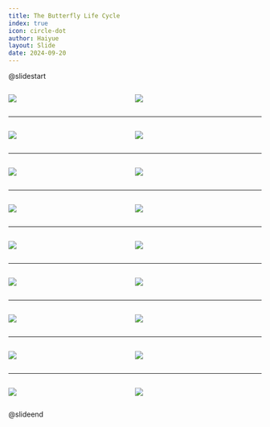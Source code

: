 ```yaml
---
title: The Butterfly Life Cycle
index: true
icon: circle-dot
author: Haiyue
layout: Slide
date: 2024-09-20
---
```

 
@slidestart

<div style="display:flex">
<div style="flex:1">

![](/data/english/reading/Level-K/The%20Butterfly%20Life%20Cycle/001.png)
</div>
<div style="flex:1">

![](/data/english/reading/Level-K/The%20Butterfly%20Life%20Cycle/002.png)
</div>
</div>

---

<div style="display:flex">
<div style="flex:1">

![](/data/english/reading/Level-K/The%20Butterfly%20Life%20Cycle/003.png)
</div>
<div style="flex:1">

![](/data/english/reading/Level-K/The%20Butterfly%20Life%20Cycle/004.png)
</div>
</div>

---

<div style="display:flex">
<div style="flex:1">

![](/data/english/reading/Level-K/The%20Butterfly%20Life%20Cycle/005.png)
</div>
<div style="flex:1">

![](/data/english/reading/Level-K/The%20Butterfly%20Life%20Cycle/006.png)
</div>
</div>

---

<div style="display:flex">
<div style="flex:1">

![](/data/english/reading/Level-K/The%20Butterfly%20Life%20Cycle/007.png)
</div>
<div style="flex:1">

![](/data/english/reading/Level-K/The%20Butterfly%20Life%20Cycle/008.png)
</div>
</div>

---

<div style="display:flex">
<div style="flex:1">

![](/data/english/reading/Level-K/The%20Butterfly%20Life%20Cycle/009.png)
</div>
<div style="flex:1">

![](/data/english/reading/Level-K/The%20Butterfly%20Life%20Cycle/010.png)
</div>
</div>

---

<div style="display:flex">
<div style="flex:1">

![](/data/english/reading/Level-K/The%20Butterfly%20Life%20Cycle/011.png)
</div>
<div style="flex:1">

![](/data/english/reading/Level-K/The%20Butterfly%20Life%20Cycle/012.png)
</div>
</div>

---

<div style="display:flex">
<div style="flex:1">

![](/data/english/reading/Level-K/The%20Butterfly%20Life%20Cycle/013.png)
</div>
<div style="flex:1">

![](/data/english/reading/Level-K/The%20Butterfly%20Life%20Cycle/014.png)
</div>
</div>

---

<div style="display:flex">
<div style="flex:1">

![](/data/english/reading/Level-K/The%20Butterfly%20Life%20Cycle/015.png)
</div>
<div style="flex:1">

![](/data/english/reading/Level-K/The%20Butterfly%20Life%20Cycle/016.png)
</div>
</div>

---

<div style="display:flex">
<div style="flex:1">

![](/data/english/reading/Level-K/The%20Butterfly%20Life%20Cycle/017.png)
</div>
<div style="flex:1">

![](/data/english/reading/Level-K/The%20Butterfly%20Life%20Cycle/018.png)
</div>
</div>

@slideend